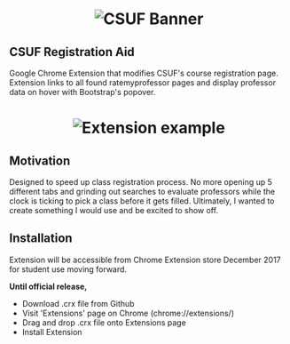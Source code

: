<h1 align="center">
    <img src="http://news.fullerton.edu/_resources/images/icons/favicon/csuf-logo-cmyk-TM.png" alt="CSUF Banner" style="width:855,height:299;">
</h1>

## CSUF Registration Aid

Google Chrome Extension that modifies CSUF's course registration page.  Extension links to all found ratemyprofessor pages and display professor data on hover with Bootstrap's popover.

<h1 align="center">
    <img src="http://i.imgur.com/JKoX3lT.png" alt="Extension example" style="width:729,height:240;">
</h1>


## Motivation

Designed to speed up class registration process. No more opening up 5 different tabs and grinding out searches to evaluate professors while the clock is ticking to pick a class before it gets filled. Ultimately, I wanted to create something I would use and be excited to show off. 


## Installation

Extension will be accessible from Chrome Extension store December 2017 for student use moving forward. 

<b>Until official release,</b> 
* Download .crx file from Github
* Visit 'Extensions' page on Chrome (chrome://extensions/)   
* Drag and drop .crx file onto Extensions page
* Install Extension  
    